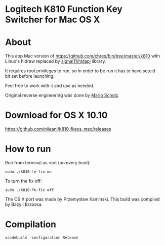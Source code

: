 Logitech K810 Function Key Switcher for Mac OS X
================================================

About
=====

This app Mac version of https://github.com/chres/bin/tree/master/k810 with Linux's hidraw
replaced by [signal11/hidapi](https://github.com/signal11/hidapi) library.

It requires root privileges to run, so in order to be run it has to have
setuid bit set before launching.

Feel free to work with it and use as needed.

Original reverse engineering was done by [Mario Scholz](http://www.trial-n-error.de/posts/2012/12/31/logitech-k810-keyboard-configurator/).

Download for OS X 10.10
=======================

https://github.com/niieani/k810_fkeys_mac/releases

How to run
==========

Run from terminal as root (on every boot):

```sudo ./k810-fn-fix on```

To turn the fix off:

```sudo ./k810-fn-fix off```

The OS X port was made by Przemysław Kamiński.
This build was compiled by Bazyli Brzóska.

Compilation
===========

```
xcodebuild -configuration Release
```
